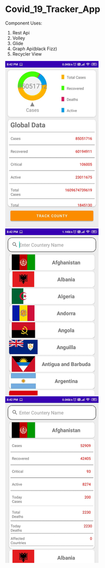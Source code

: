 # Covid_19_Tracker_App
Component Uses:
1) Rest Api
2) Volley 
3) Glide
4) Graph Api(black Fizz)
5) Recycler View

<img src="images/WhatsApp Image 2021-01-03 at 8.43.35 PM (2).jpeg" width="300"/>
<img src="images/WhatsApp Image 2021-01-03 at 8.43.35 PM (1).jpeg" width="300"/>
<img src="images/WhatsApp Image 2021-01-03 at 8.43.35 PM.jpeg" width="300"/>
